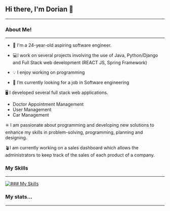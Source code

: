 ## Hi there, I'm Dorian 👋
-------

### About Me!
-------

- 👨 I'm a 24-year-old aspiring software engineer.
  
- 💻I work on several projects involving the use of Java, Python/Django and    Full Stack web development (REACT JS, Spring Framework)
  
- 💡 I enjoy working on programming 
  
- 🤔 I’m currently looking for a job in Software engineering 

🖥️ I developed several full stack web applications.
  * Doctor Appointment Management
  * User Management
  * Car Management

  ✳️ I am passionate about programming and developing new solutions to enhance my skills in problem-solving, programming, planning and designing.

  🪴I am currently working on a sales dashboard which allows the administrators to keep track of the sales of each product of a company.

  ### My Skills
  -------

  [![### My Skills](https://skillicons.dev/icons?i=java,kotlin,nodejs,figma,react,cs,cpp,c,bootstrap,django,dotnet,eclipse,express,flask,firebase,git,idea,js,jquery,jenkins,kotlin,laravel,maven,gradle,docker,nestjs,nextjs,php,phpstorm,linux,mysql,sublime,v,vite,vscode&theme=light)](https://skillicons.dev)

  ### My stats...
  -------
  
  

<!--
**Dorian-Mayamba/Dorian-Mayamba** is a ✨ _special_ ✨ repository because its `README.md` (this file) appears on your GitHub profile.

Here are some ideas to get you started:

-->
